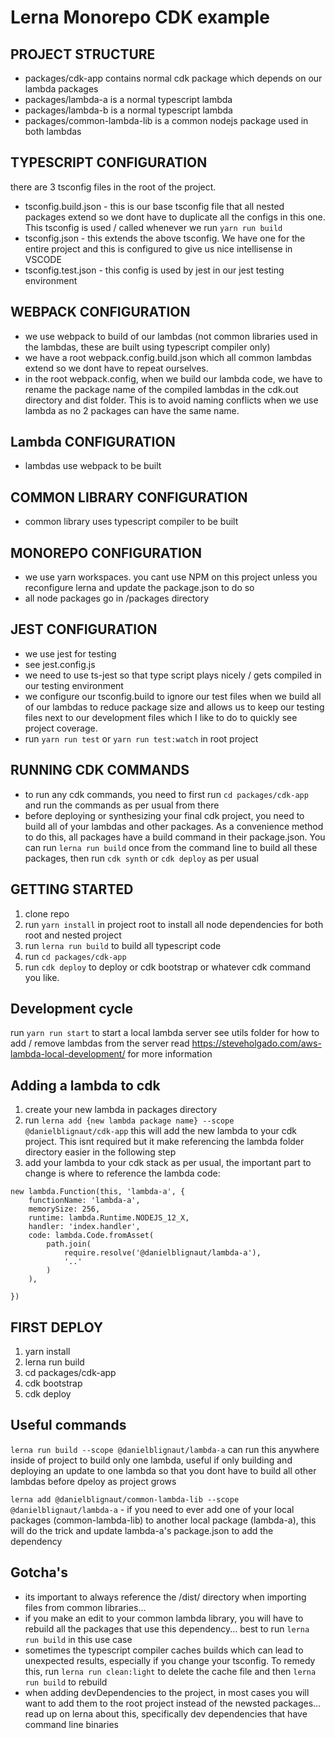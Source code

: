 # Lerna Monorepo CDK example

## PROJECT STRUCTURE

* packages/cdk-app contains normal cdk package which depends on our lambda packages
* packages/lambda-a is a normal typescript lambda
* packages/lambda-b is a normal typescript lambda
* packages/common-lambda-lib is a common nodejs package used in both lambdas

## TYPESCRIPT CONFIGURATION

there are 3 tsconfig files in the root of the project.
* tsconfig.build.json - this is our base tsconfig file that all nested packages extend so we dont have to duplicate all the configs in this one. This tsconfig is used / called whenever we run ``` yarn run build ```
* tsconfig.json - this extends the above tsconfig. We have one for the entire project and this is configured to give us nice intellisense in VSCODE
* tsconfig.test.json - this config is used by jest in our jest testing environment

## WEBPACK CONFIGURATION

* we use webpack to build of our lambdas (not common libraries used in the lambdas, these are built using typescript compiler only)
* we have a root webpack.config.build.json which all common lambdas extend so we dont have to repeat ourselves.
* in the root webpack.config, when we build our lambda code, we have to rename the package name of the compiled lambdas in the cdk.out directory and dist folder. This is to avoid naming conflicts when we use lambda as no 2 packages can have the same name.

## Lambda CONFIGURATION

* lambdas use webpack to be built

## COMMON LIBRARY CONFIGURATION

* common library uses typescript compiler to be built

## MONOREPO CONFIGURATION

* we use yarn workspaces. you cant use NPM on this project unless you reconfigure lerna and update the package.json to do so
* all node packages go in /packages directory

## JEST CONFIGURATION

* we use jest for testing
* see jest.config.js
* we need to use ts-jest so that type script plays nicely / gets compiled in our testing environment
* we configure our tsconfig.build to ignore our test files when we build all of our lambdas to reduce package size and allows us to keep our testing files next to our development files which I like to do to quickly see project coverage.
* run ``` yarn run test ``` or ``` yarn run test:watch ``` in root project

## RUNNING CDK COMMANDS

* to run any cdk commands, you need to first run ``` cd packages/cdk-app ``` and run the commands as per usual from there
* before deploying or synthesizing your final cdk project, you need to build all of your lambdas and other packages. As a convenience method to do this, all packages have a build command in their package.json. You can run ``` lerna run build ``` once from the command line to build all these packages, then run ``` cdk synth ``` or ``` cdk deploy ``` as per usual


## GETTING STARTED

1. clone repo
2. run ``` yarn install ``` in project root to install all node dependencies for both root and nested project
3. run ``` lerna run build ``` to build all typescript code
3. run ``` cd packages/cdk-app ```
4. run ``` cdk deploy ``` to deploy or cdk bootstrap or whatever cdk command you like.

## Development cycle

run ``` yarn run start ``` to start a local lambda server
see utils folder for how to add / remove lambdas from the server
read https://steveholgado.com/aws-lambda-local-development/ for more information

## Adding a lambda to cdk

1. create your new lambda in packages directory
2. run ``` lerna add {new lambda package name} --scope @danielblignaut/cdk-app ``` this will add the new lambda to your cdk project. This isnt required but it make referencing the lambda folder directory easier in the following step
3. add your lambda to your cdk stack as per usual, the important part to change is where to reference the lambda code:

```
new lambda.Function(this, 'lambda-a', {
	functionName: 'lambda-a',
	memorySize: 256,
	runtime: lambda.Runtime.NODEJS_12_X,
	handler: 'index.handler',
	code: lambda.Code.fromAsset(
		path.join(
			require.resolve('@danielblignaut/lambda-a'),
			'..'
		)
	),
	
})
```

## FIRST DEPLOY

1. yarn install
2. lerna run build
3. cd packages/cdk-app
4. cdk bootstrap
5. cdk deploy

## Useful commands

``` lerna run build --scope @danielblignaut/lambda-a ``` can run this anywhere inside of project to build only one lambda, useful if only building and deploying an update to one lambda so that you dont have to build all other lambdas before dpeloy as project grows

``` lerna add @danielblignaut/common-lambda-lib --scope  @danielblignaut/lambda-a ``` - if you need to ever add one of your local packages (common-lambda-lib) to another local package (lambda-a), this will do the trick and update lambda-a's package.json to add the dependency

## Gotcha's

* its important to always reference the /dist/ directory when importing files from common libraries... 
* if you make an edit to your common lambda library, you will have to rebuild all the packages that use this dependency... best to run ``` lerna run build ``` in this use case
* sometimes the typescript compiler caches builds which can lead to unexpected results, especially if you change your tsconfig. To remedy this, run ``` lerna run clean:light ``` to delete the cache file and then ``` lerna run build ``` to rebuild
* when adding devDependencies to the project, in most cases you will want to add them to the root project instead of the newsted packages... read up on lerna about this, specifically dev dependencies that have command line binaries